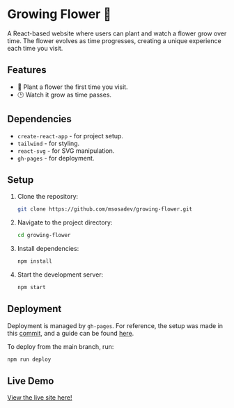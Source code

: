 # Growing Flower 🌸

A React-based website where users can plant and watch a flower grow over time. The flower evolves as time progresses, creating a unique experience each time you visit.

## Features
- 🌱 Plant a flower the first time you visit.
- 🕒 Watch it grow as time passes.

## Dependencies
- `create-react-app` - for project setup.
- `tailwind` - for styling.
- `react-svg` - for SVG manipulation.
- `gh-pages` - for deployment.

## Setup

1. Clone the repository:
   ```bash
   git clone https://github.com/msosadev/growing-flower.git
   ```
2. Navigate to the project directory:
   ```bash
   cd growing-flower
   ```
3. Install dependencies:
   ```bash
   npm install
   ```
4. Start the development server:
   ```bash
   npm start
   ```

## Deployment

Deployment is managed by `gh-pages`. For reference, the setup was made in this [commit](https://github.com/msosadev/growing-flower/commit/3ee64fafb0cc8c7210d1990b06753805f92307c1), and a guide can be found [here](https://blog.logrocket.com/deploying-react-apps-github-pages/).

To deploy from the main branch, run:
```bash
npm run deploy
```

## Live Demo
[View the live site here!](#)
